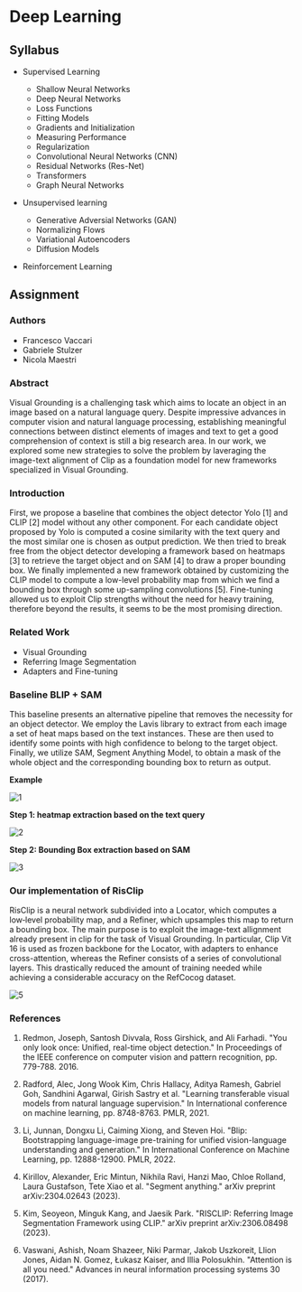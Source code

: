 # Deep Learning

<!--
## Classic Machine Learning Techniques
-->

## Syllabus
* Supervised Learning
    -  Shallow Neural Networks
    -  Deep Neural Networks
    -  Loss Functions
    -  Fitting Models
    -  Gradients and Initialization
    -  Measuring Performance
    -  Regularization
    -  Convolutional Neural Networks (CNN)
    -  Residual Networks (Res-Net)
    -  Transformers
    -  Graph Neural Networks

* Unsupervised learning
    -  Generative Adversial Networks (GAN)
    -  Normalizing Flows
    -  Variational Autoencoders
    -  Diffusion Models

* Reinforcement Learning

## Assignment
### Authors
- Francesco Vaccari
- Gabriele Stulzer
- Nicola Maestri

### Abstract
Visual Grounding is a challenging task which aims to locate an object in an image based on a natural language query. Despite impressive advances in computer vision and natural language processing, establishing meaningful connections between distinct elements of images and text to get a good comprehension of context is still a big research area. In our work, we explored some new strategies to solve the problem by laveraging the image-text alignment of Clip as a foundation model for new frameworks specialized in Visual Grounding.

### Introduction
First, we propose a baseline that combines the object detector Yolo [1] and CLIP [2] model without any other component. For each candidate object proposed by Yolo is computed a cosine similarity with the text query and the most similar one is chosen as output prediction. We then tried to break free from the object detector developing a framework based on heatmaps [3] to retrieve the target object and on SAM [4] to draw a proper bounding box. We finally implemented a new framework obtained by customizing the CLIP model to compute a low-level probability map from which we find a bounding box through some up-sampling convolutions [5]. Fine-tuning allowed us to exploit Clip strengths without the need for heavy training, therefore beyond the results, it seems to be the most promising direction.

### Related Work
- Visual Grounding
- Referring Image Segmentation
- Adapters and Fine-tuning

### Baseline BLIP + SAM
This baseline presents an alternative pipeline that removes the necessity for an object detector.
We employ the Lavis library to extract from each image a set of heat maps based on the text instances. These are then used to identify some points with high confidence to belong to the target object. Finally, we utilize SAM, Segment Anything Model, to obtain a mask of the whole object and the corresponding bounding box to return as output.

**Example**

![1](https://github.com/NicolaMaestri00/Deep-Learning/assets/104208237/142634d3-4b99-4c1f-9f26-1ad7f78323a1)

**Step 1: heatmap extraction based on the text query**

![2](https://github.com/NicolaMaestri00/Deep-Learning/assets/104208237/68e7cd10-1532-4b37-b297-c348fcd776f5)

**Step 2: Bounding Box extraction based on SAM**

![3](https://github.com/NicolaMaestri00/Deep-Learning/assets/104208237/a22cd2a5-c511-4a6b-8350-5067d8c59f68)

### Our implementation of RisClip
RisClip is a neural network subdivided into a Locator, which computes a low‑level probability map, and a Refiner, which upsamples this map to return a bounding box. 
The main purpose is to exploit the image-text allignment already present in clip for the task of Visual Grounding.
In particular, Clip Vit 16 is used as frozen backbone for the Locator, with adapters to enhance cross-attention, whereas the Refiner consists of a series of convolutional layers.
This drastically reduced the amount of training needed while achieving a considerable accuracy on the RefCocog dataset.

![5](https://github.com/NicolaMaestri00/Deep-Learning/assets/104208237/e4e1e6c1-bdcc-418a-a2b3-f76c1d01d0a9)

### References
1. Redmon, Joseph, Santosh Divvala, Ross Girshick, and Ali Farhadi. "You only look once: Unified, real-time object detection." In Proceedings of the IEEE conference on computer vision and pattern recognition, pp. 779-788. 2016.

2. Radford, Alec, Jong Wook Kim, Chris Hallacy, Aditya Ramesh, Gabriel Goh, Sandhini Agarwal, Girish Sastry et al. "Learning transferable visual models from natural language supervision." In International conference on machine learning, pp. 8748-8763. PMLR, 2021.

3. Li, Junnan, Dongxu Li, Caiming Xiong, and Steven Hoi. "Blip: Bootstrapping language-image pre-training for unified vision-language understanding and generation." In International Conference on Machine Learning, pp. 12888-12900. PMLR, 2022.

4. Kirillov, Alexander, Eric Mintun, Nikhila Ravi, Hanzi Mao, Chloe Rolland, Laura Gustafson, Tete Xiao et al. "Segment anything." arXiv preprint arXiv:2304.02643 (2023).

5. Kim, Seoyeon, Minguk Kang, and Jaesik Park. "RISCLIP: Referring Image Segmentation Framework using CLIP." arXiv preprint arXiv:2306.08498 (2023).

6. Vaswani, Ashish, Noam Shazeer, Niki Parmar, Jakob Uszkoreit, Llion Jones, Aidan N. Gomez, Łukasz Kaiser, and Illia Polosukhin. "Attention is all you need." Advances in neural information processing systems 30 (2017).

